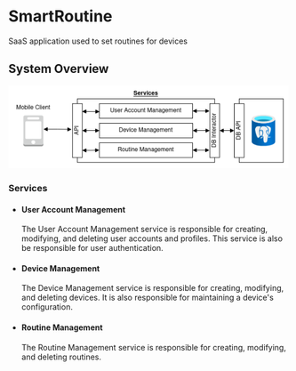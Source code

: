 # SmartRoutine
SaaS application used to set routines for devices

## System Overview

![SystemDiagram](./documentation/Diagrams/SaasDiagram.png)

### Services
* #### User Account Management  

    The User Account Management service is responsible for creating, modifying, and deleting user accounts and profiles. This service is also be responsible for user authentication.  

* #### Device Management  

    The Device Management service is responsible for creating, modifying, and deleting devices. It is also responsible for maintaining a device's configuration.  

* #### Routine Management  

    The Routine Management service is responsible for creating, modifying, and deleting routines. 